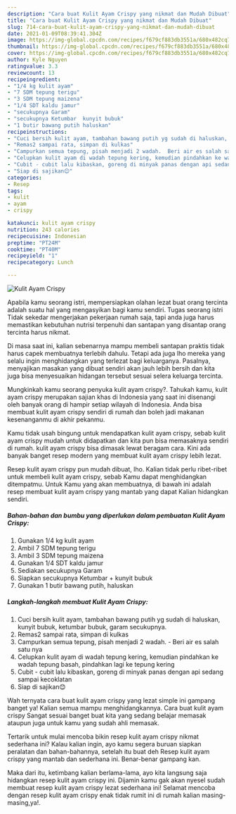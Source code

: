```yaml
---
description: "Cara buat Kulit Ayam Crispy yang nikmat dan Mudah Dibuat"
title: "Cara buat Kulit Ayam Crispy yang nikmat dan Mudah Dibuat"
slug: 714-cara-buat-kulit-ayam-crispy-yang-nikmat-dan-mudah-dibuat
date: 2021-01-09T08:39:41.304Z
image: https://img-global.cpcdn.com/recipes/f679cf883db3551a/680x482cq70/kulit-ayam-crispy-foto-resep-utama.jpg
thumbnail: https://img-global.cpcdn.com/recipes/f679cf883db3551a/680x482cq70/kulit-ayam-crispy-foto-resep-utama.jpg
cover: https://img-global.cpcdn.com/recipes/f679cf883db3551a/680x482cq70/kulit-ayam-crispy-foto-resep-utama.jpg
author: Kyle Nguyen
ratingvalue: 3.3
reviewcount: 13
recipeingredient:
- "1/4 kg kulit ayam"
- "7 SDM tepung terigu"
- "3 SDM tepung maizena"
- "1/4 SDT kaldu jamur"
- "secukupnya Garam"
- "secukupnya Ketumbar  kunyit bubuk"
- "1 butir bawang putih haluskan"
recipeinstructions:
- "Cuci bersih kulit ayam, tambahan bawang putih yg sudah di haluskan, kunyit bubuk, ketumbar bubuk, garam secukupnya."
- "Remas2 sampai rata, simpan di kulkas"
- "Campurkan semua tepung, pisah menjadi 2 wadah.  Beri air es salah satu nya"
- "Celupkan kulit ayam di wadah tepung kering, kemudian pindahkan ke wadah tepung basah, pindahkan lagi ke tepung kering"
- "Cubit - cubit lalu kibaskan, goreng di minyak panas dengan api sedang sampai kecoklatan"
- "Siap di sajikan😊"
categories:
- Resep
tags:
- kulit
- ayam
- crispy

katakunci: kulit ayam crispy 
nutrition: 243 calories
recipecuisine: Indonesian
preptime: "PT24M"
cooktime: "PT40M"
recipeyield: "1"
recipecategory: Lunch

---
```



![Kulit Ayam Crispy](https://img-global.cpcdn.com/recipes/f679cf883db3551a/680x482cq70/kulit-ayam-crispy-foto-resep-utama.jpg)

Apabila kamu seorang istri, mempersiapkan olahan lezat buat orang tercinta adalah suatu hal yang mengasyikan bagi kamu sendiri. Tugas seorang istri Tidak sekedar mengerjakan pekerjaan rumah saja, tapi anda juga harus memastikan kebutuhan nutrisi terpenuhi dan santapan yang disantap orang tercinta harus nikmat.

Di masa  saat ini, kalian sebenarnya mampu membeli santapan praktis tidak harus capek membuatnya terlebih dahulu. Tetapi ada juga lho mereka yang selalu ingin menghidangkan yang terlezat bagi keluarganya. Pasalnya, menyajikan masakan yang dibuat sendiri akan jauh lebih bersih dan kita juga bisa menyesuaikan hidangan tersebut sesuai selera keluarga tercinta. 



Mungkinkah kamu seorang penyuka kulit ayam crispy?. Tahukah kamu, kulit ayam crispy merupakan sajian khas di Indonesia yang saat ini disenangi oleh banyak orang di hampir setiap wilayah di Indonesia. Anda bisa membuat kulit ayam crispy sendiri di rumah dan boleh jadi makanan kesenanganmu di akhir pekanmu.

Kamu tidak usah bingung untuk mendapatkan kulit ayam crispy, sebab kulit ayam crispy mudah untuk didapatkan dan kita pun bisa memasaknya sendiri di rumah. kulit ayam crispy bisa dimasak lewat beragam cara. Kini ada banyak banget resep modern yang membuat kulit ayam crispy lebih lezat.

Resep kulit ayam crispy pun mudah dibuat, lho. Kalian tidak perlu ribet-ribet untuk membeli kulit ayam crispy, sebab Kamu dapat menghidangkan ditempatmu. Untuk Kamu yang akan membuatnya, di bawah ini adalah resep membuat kulit ayam crispy yang mantab yang dapat Kalian hidangkan sendiri.

<!--inarticleads1-->

##### Bahan-bahan dan bumbu yang diperlukan dalam pembuatan Kulit Ayam Crispy:

1. Gunakan 1/4 kg kulit ayam
1. Ambil 7 SDM tepung terigu
1. Ambil 3 SDM tepung maizena
1. Gunakan 1/4 SDT kaldu jamur
1. Sediakan secukupnya Garam
1. Siapkan secukupnya Ketumbar + kunyit bubuk
1. Gunakan 1 butir bawang putih, haluskan




<!--inarticleads2-->

##### Langkah-langkah membuat Kulit Ayam Crispy:

1. Cuci bersih kulit ayam, tambahan bawang putih yg sudah di haluskan, kunyit bubuk, ketumbar bubuk, garam secukupnya.
1. Remas2 sampai rata, simpan di kulkas
1. Campurkan semua tepung, pisah menjadi 2 wadah.  - Beri air es salah satu nya
1. Celupkan kulit ayam di wadah tepung kering, kemudian pindahkan ke wadah tepung basah, pindahkan lagi ke tepung kering
1. Cubit - cubit lalu kibaskan, goreng di minyak panas dengan api sedang sampai kecoklatan
1. Siap di sajikan😊




Wah ternyata cara buat kulit ayam crispy yang lezat simple ini gampang banget ya! Kalian semua mampu menghidangkannya. Cara buat kulit ayam crispy Sangat sesuai banget buat kita yang sedang belajar memasak ataupun juga untuk kamu yang sudah ahli memasak.

Tertarik untuk mulai mencoba bikin resep kulit ayam crispy nikmat sederhana ini? Kalau kalian ingin, ayo kamu segera buruan siapkan peralatan dan bahan-bahannya, setelah itu buat deh Resep kulit ayam crispy yang mantab dan sederhana ini. Benar-benar gampang kan. 

Maka dari itu, ketimbang kalian berlama-lama, ayo kita langsung saja hidangkan resep kulit ayam crispy ini. Dijamin kamu gak akan nyesel sudah membuat resep kulit ayam crispy lezat sederhana ini! Selamat mencoba dengan resep kulit ayam crispy enak tidak rumit ini di rumah kalian masing-masing,ya!.

